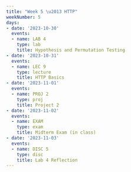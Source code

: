 ```yaml
---
title: "Week 5 \u2013 HTTP"
weekNumber: 5
days:
- date: '2023-10-30'
  events:
  - name: LAB 4
    type: lab
    title: Hypothesis and Permutation Testing
- date: '2023-10-31'
  events:
  - name: LEC 9
    type: lecture
    title: HTTP Basics
- date: '2023-11-01'
  events:
  - name: PROJ 2
    type: proj
    title: Project 2
- date: '2023-11-02'
  events:
  - name: EXAM
    type: exam
    title: Midterm Exam (in class)
- date: '2023-11-03'
  events:
  - name: DISC 5
    type: disc
    title: Lab 4 Reflection
---
```

